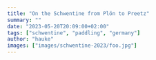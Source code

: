 ```yaml
---
title: "On the Schwentine from Plön to Preetz"
summary: ""
date: "2023-05-20T20:09:00+02:00"
tags: ["schwentine", "paddling", "germany"]
author: "hauke"
images: ["images/schwentine-2023/foo.jpg"]
---
```

